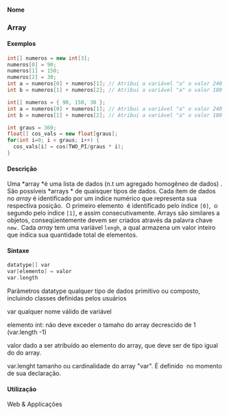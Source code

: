 
#### Nome
### Array

#### Exemplos

```pde
int[] numeros = new int[3]; 
numeros[0] = 90; 
numeros[1] = 150; 
numeros[2] = 30; 
int a = numeros[0] + numeros[1]; // Atribui a variável "a" o valor 240 
int b = numeros[1] + numeros[2]; // Atribui a variável "a" o valor 180 
```



```pde
int[] numeros = { 90, 150, 30 }; 
int a = numeros[0] + numeros[1]; // Atribui a variável "a" o valor 240 
int b = numeros[1] + numeros[2]; // Atribui a variável "a" o valor 180 
```



```pde
int graus = 360; 
float[] cos_vals = new float[graus]; 
for(int i=0; i < graus; i++) { 
  cos_vals[i] = cos(TWO_PI/graus * i); 
} 

```



#### Descrição
Uma *array *é uma lista de dados (n.t um agregado homogêneo de dados) . São possíveis *arrays * de quaisquer tipos de dados. Cada ítem de dados no *array*
é identificado por um índice numérico que
representa sua respectiva posição.  O primeiro
elemento  é identificado pelo índice `[0]`,  o segundo pelo índice `[1]`,
e assim consecutivamente. Arrays são similares a objetos,
conseqüentemente devem ser criados através da palavra chave `new.` Cada *array* tem uma variável `lengh`, a qual armazena um valor inteiro que indica sua quantidade total de elementos.

#### Sintaxe
```pde
datatype[] var
var[elemento] = valor
var.length

```
Parâmetros
datatype
qualquer tipo de dados primitivo ou composto, incluindo classes definidas pelos usuários


var
qualquer nome válido de variável


elemento
int: não deve exceder o tamaho do array decrescido de 1 (var.length -1)


valor
dado a ser atribuído ao elemento do array, que deve ser de tipo igual do do array.


var.lenght
tamanho ou cardinalidade do array "var". É definido  no momento de sua declaração.

#### Utilização

	
Web & Applicações
